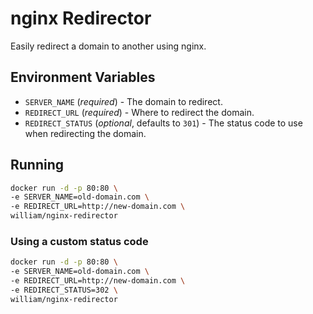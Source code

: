 # nginx Redirector
Easily redirect a domain to another using nginx.

## Environment Variables
- `SERVER_NAME` (*required*) - The domain to redirect.
- `REDIRECT_URL` (*required*) - Where to redirect the domain.
- `REDIRECT_STATUS` (*optional*, defaults to `301`) - The status code to use when redirecting the domain.

## Running

```sh
docker run -d -p 80:80 \
-e SERVER_NAME=old-domain.com \
-e REDIRECT_URL=http://new-domain.com \
william/nginx-redirector
```

### Using a custom status code
```sh
docker run -d -p 80:80 \
-e SERVER_NAME=old-domain.com \
-e REDIRECT_URL=http://new-domain.com \
-e REDIRECT_STATUS=302 \
william/nginx-redirector
```
